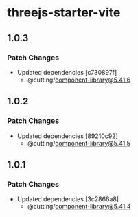# threejs-starter-vite

## 1.0.3

### Patch Changes

- Updated dependencies [c730897f]
  - @cutting/component-library@5.41.6

## 1.0.2

### Patch Changes

- Updated dependencies [89210c92]
  - @cutting/component-library@5.41.5

## 1.0.1

### Patch Changes

- Updated dependencies [3c2866a8]
  - @cutting/component-library@5.41.4
